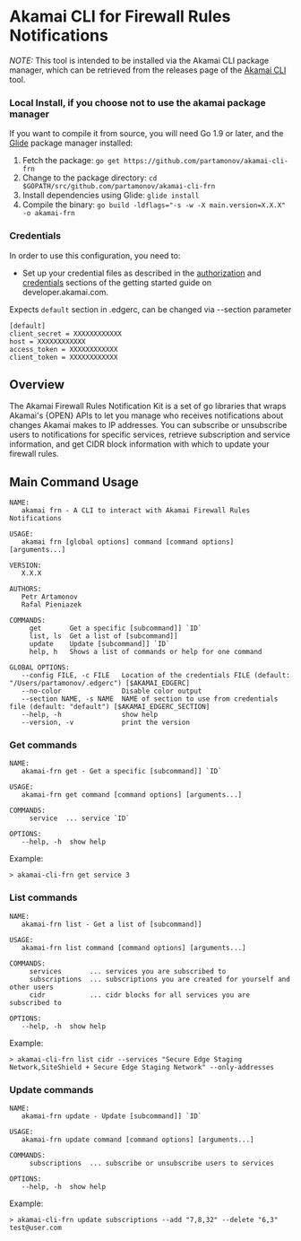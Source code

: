 # Akamai CLI for Firewall Rules Notifications
*NOTE:* This tool is intended to be installed via the Akamai CLI package manager, which can be retrieved from the releases page of the [Akamai CLI](https://github.com/akamai/cli) tool.

### Local Install, if you choose not to use the akamai package manager
If you want to compile it from source, you will need Go 1.9 or later, and the [Glide](https://glide.sh) package manager installed:
1. Fetch the package:
   `go get https://github.com/partamonov/akamai-cli-frn`
1. Change to the package directory:
   `cd $GOPATH/src/github.com/partamonov/akamai-cli-frn`
1. Install dependencies using Glide:
   `glide install`
1. Compile the binary:
   `go build -ldflags="-s -w -X main.version=X.X.X" -o akamai-frn`

### Credentials
In order to use this configuration, you need to:
* Set up your credential files as described in the [authorization](https://developer.akamai.com/introduction/Prov_Creds.html) and [credentials](https://developer.akamai.com/introduction/Conf_Client.html) sections of the getting started guide on developer.akamai.com.

Expects `default` section in .edgerc, can be changed via --section parameter

```
[default]
client_secret = XXXXXXXXXXXX
host = XXXXXXXXXXXX
access_token = XXXXXXXXXXXX
client_token = XXXXXXXXXXXX
```

## Overview
The Akamai Firewall Rules Notification Kit is a set of go libraries that wraps Akamai's {OPEN} APIs to let you manage who receives notifications about changes Akamai makes to IP addresses. You can subscribe or unsubscribe users to notifications for specific services, retrieve subscription and service information, and get CIDR block information with which to update your firewall rules.

## Main Command Usage
```shell
NAME:
   akamai frn - A CLI to interact with Akamai Firewall Rules Notifications

USAGE:
   akamai frn [global options] command [command options] [arguments...]

VERSION:
   X.X.X

AUTHORS:
   Petr Artamonov
   Rafal Pieniazek

COMMANDS:
     get       Get a specific [subcommand]] `ID`
     list, ls  Get a list of [subcommand]]
     update    Update [subcommand]] `ID`
     help, h   Shows a list of commands or help for one command

GLOBAL OPTIONS:
   --config FILE, -c FILE   Location of the credentials FILE (default: "/Users/partamonov/.edgerc") [$AKAMAI_EDGERC]
   --no-color               Disable color output
   --section NAME, -s NAME  NAME of section to use from credentials file (default: "default") [$AKAMAI_EDGERC_SECTION]
   --help, -h               show help
   --version, -v            print the version
```

### Get commands
```shell
NAME:
   akamai-frn get - Get a specific [subcommand]] `ID`

USAGE:
   akamai-frn get command [command options] [arguments...]

COMMANDS:
     service  ... service `ID`

OPTIONS:
   --help, -h  show help
```

Example:
```shell
> akamai-cli-frn get service 3
```

### List commands
```shell
NAME:
   akamai-frn list - Get a list of [subcommand]]

USAGE:
   akamai-frn list command [command options] [arguments...]

COMMANDS:
     services       ... services you are subscribed to
     subscriptions  ... subscriptions you are created for yourself and other users
     cidr           ... cidr blocks for all services you are subscribed to

OPTIONS:
   --help, -h  show help
```

Example:
```shell
> akamai-cli-frn list cidr --services "Secure Edge Staging Network,SiteShield + Secure Edge Staging Network" --only-addresses
```

### Update commands
```shell
NAME:
   akamai-frn update - Update [subcommand]] `ID`

USAGE:
   akamai-frn update command [command options] [arguments...]

COMMANDS:
     subscriptions  ... subscribe or unsubscribe users to services

OPTIONS:
   --help, -h  show help
```

Example:
```shell
> akamai-cli-frn update subscriptions --add "7,8,32" --delete "6,3" test@user.com
```